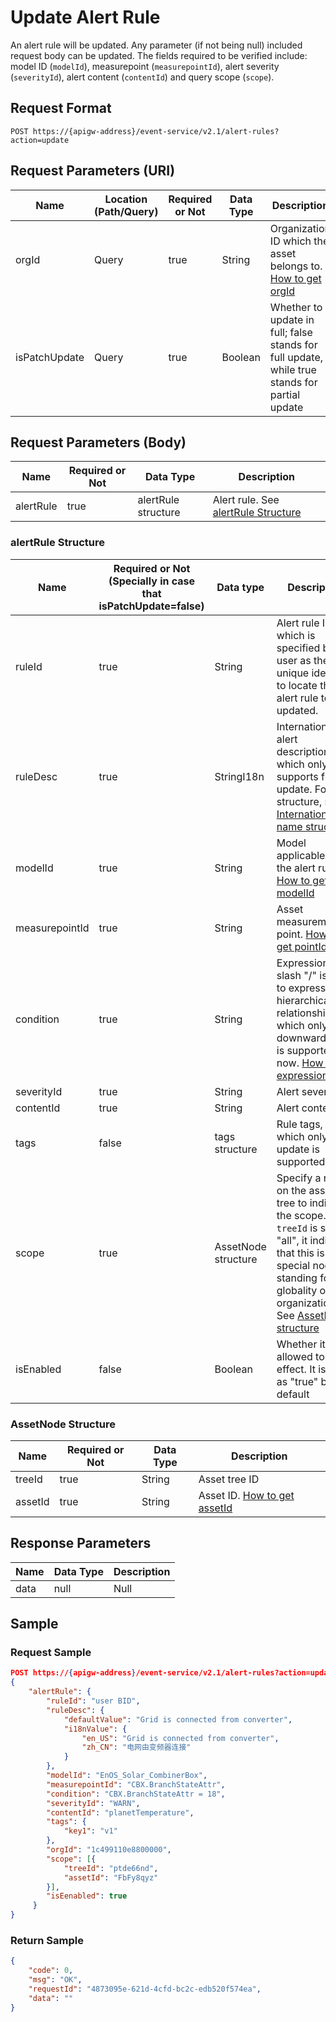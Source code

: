 # Update Alert Rule

An alert rule will be updated. Any parameter (if not being null) included request body  can be updated. The fields required to be verified include: model ID (`modelId`), measurepoint (`measurepointId`), alert severity (`severityId`), alert content (`contentId`) and query scope (`scope`).

## Request Format

```
POST https://{apigw-address}/event-service/v2.1/alert-rules?action=update
```

## Request Parameters (URI)

| Name | Location (Path/Query) | Required or Not | Data Type | Description |
|---------------|------------------|----------|-----------|--------------|
| orgId         | Query            | true     | String    | Organization ID which the asset belongs to. [How to get orgId](/docs/api/en/latest/api_faqs#how-to-get-organization-id-orgid-orgid)               |
|isPatchUpdate|Query|true|Boolean|Whether to update in full; false stands for full update, while true stands for partial update |


## Request Parameters (Body)
| Name            | Required or Not | Data Type | Description |
|------|-----------------|-----------|-------------|
|alertRule|true|alertRule structure|Alert rule. See [alertRule Structure](update_alert_rule#alertrule-structure-alertrule)|


### alertRule Structure <alertrule>

|Name| Required or Not (Specially in case that isPatchUpdate=false) | Data type | Description |
|------|-----------------|-----------|-------------|
| ruleId         | true| String| Alert rule ID, which is specified by the user as the unique identifier to locate the alert rule to be updated. |
| ruleDesc       | true| StringI18n| Internationalized alert description, for which only supports full update. For the structure, see [Internationalized name structure](http://www.envisioniot.com/docs/api/en/latest/api_faqs.html#internationalized-name-structure)|
| modelId| true| String| Model applicable for the alert rule. [How to get modelId](/docs/api/en/latest/api_faqs#how-to-get-model-id-modelid-modelid)|
| measurepointId | true| String                | Asset measurement point. [How to get pointId](/docs/api/en/latest/api_faqs.html#how-to-get-the-measuremet-point-pointid-pointid)|
| condition      | true| String| Expression. A slash "/" is used to express the hierarchical relationship, for which only one downward layer is supported now. [How to use expression](/docs/api/en/latest/api_faqs.html#how-to-use-expression) |
| severityId     | true| String| Alert severity ID|
| contentId      | true| String| Alert content ID|
| tags           | false| tags structure| Rule tags, for which only full update is supported|
| scope          | true         | AssetNode structure | Specify a node on the asset tree to indicate the scope. If the `treeId` is set as "all", it indicates that this is a special node, standing for the globality of the organization. See [AssetNode structure](update_alert_rule#assetnode-structure-assetnode) |
| isEnabled      | false| Boolean| Whether it is allowed to take effect. It is set as "true" by default|

### AssetNode Structure <assetnode>

| Name | Required or Not | Data Type | Description |
|----------|--------------|--------------|----------|
| treeId   | true         | String       | Asset tree ID |
| assetId  | true         | String       | Asset ID. [How to get assetId](/docs/api/en/latest/api_faqs.html#how-to-get-asset-id-assetid-assetid)  |


## Response Parameters

| Name | Data Type     | Description          |
|-------|----------------|---------------------------|
|data|null|Null|




## Sample

### Request Sample

```json
POST https://{apigw-address}/event-service/v2.1/alert-rules?action=update&orgId=1c499110e8800000&isPatchUpdate=false
{
	"alertRule": {
		"ruleId": "user BID",
		"ruleDesc": {
            "defaultValue": "Grid is connected from converter",
			"i18nValue": {
				"en_US": "Grid is connected from converter",
				"zh_CN": "电网由变频器连接"
			}
		},
		"modelId": "EnOS_Solar_CombinerBox",
		"measurepointId": "CBX.BranchStateAttr",
		"condition": "CBX.BranchStateAttr = 18",
		"severityId": "WARN",
		"contentId": "planetTemperature",
		"tags": {
			"key1": "v1"
		},
		"orgId": "1c499110e8800000",
		"scope": [{
			"treeId": "ptde66nd",
			"assetId": "FbFy8qyz"
		}],
		"isEenabled": true
     }
}
```

### Return Sample

```json
{
	"code": 0,
	"msg": "OK",
	"requestId": "4873095e-621d-4cfd-bc2c-edb520f574ea",
	"data": ""
}
```

